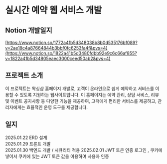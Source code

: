 # 실시간 예약 웹 서비스 개발 

## Notion 개발일지
[https://www.notion.so/1772a41b5d348038b8b0d535176bf089?v=2ae18c4a87664844b3bbf0fc6253fa4f&pvs=4](https://www.notion.so/1822a41b5d3480fdbb92e9c6c66af855?v=1822a41b5d34805eaec3000ceed50ab2&pvs=4)

## 프로젝트 소개
이 프로젝트는 왁싱샵 홈페이지 개발로, 고객이 온라인으로 쉽게 예약하고 서비스를 이용할 수 있도록 지원하는 웹사이트입니다. 
이 홈페이지는 예약 관리, 상담 서비스, 리뷰 및 이벤트 공지사항 등 다양한 기능을 제공하여, 고객에게 편리한 서비스를 제공하고, 관리자에게는 효율적인 운영 도구를 제공합니다.

## 일지
2025.01.22 ERD 설계<br>
2025.01.29 프론트 개발 <br>
2025.01.30 백엔드 개발 / 시큐리티 적용
2025.02.01 JWT 토큰 인증 로그인 , 쿠키에 넣어서 쿠키에 있는 JWT 토큰 값을 이용하여 사용자 인증
